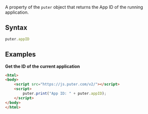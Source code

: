 A property of the `puter` object that returns the App ID of the running application.

## Syntax

```js
puter.appID
```

## Examples

<strong class="example-title">Get the ID of the current application</strong>

<div style="position: relative;">


```html
<html>
<body>
    <script src="https://js.puter.com/v2/"></script>
    <script>
        puter.print("App ID: " + puter.appID);
    </script>
</body>
</html>
```

</div>